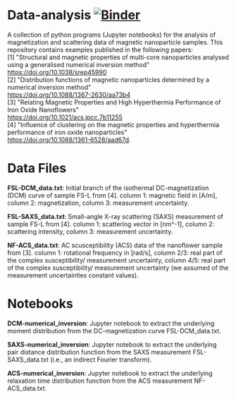 # Data-analysis [![Binder](https://mybinder.org/badge_logo.svg)](https://mybinder.org/v2/gh/PBenderLux/Data-analysis/master)
A collection of python programs (Jupyter notebooks) for the analysis of magnetization and scattering data of magnetic nanoparticle samples. 
This repository contains examples published in the following papers:  
[1] "Structural and magnetic properties of multi-core nanoparticles analysed using a generalised numerical inversion method"\
https://doi.org/10.1038/srep45990  
[2] "Distribution functions of magnetic nanoparticles determined by a numerical inversion method"\
https://doi.org/10.1088/1367-2630/aa73b4  
[3] "Relating Magnetic Properties and High Hyperthermia Performance of Iron Oxide Nanoflowers"\
https://doi.org/10.1021/acs.jpcc.7b11255  
[4] "Influence of clustering on the magnetic properties and hyperthermia performance of iron oxide nanoparticles"\
https://doi.org/10.1088/1361-6528/aad67d.
# Data Files
**FSL-DCM_data.txt**: Initial branch of the isothermal DC-magnetization (DCM) curve of sample FS-L from [4]. column 1: magnetic field in [A/m], column 2: magnetization, column 3: measurement uncertainty.

**FSL-SAXS_data.txt**: Small-angle X-ray scattering (SAXS) measurement of sample FS-L from [4]. column 1: scattering vector in [nm^-1], column 2: scattering intensity, column 3: measurement uncertainty.

**NF-ACS_data.txt**: AC scusceptibility (ACS) data of the nanoflower sample from [3]. column 1: rotational frequency in [rad/s], column 2/3: real part of the complex susceptibility/ measurement uncertainty, column 4/5: real part of the complex susceptibility/ measurement uncertainty (we assumed of the measurement uncertainties constant values).

# Notebooks
**DCM-numerical_inversion**: Jupyter notebook to extract the underlying moment distribution from the DC-magnetization curve FSL-DCM_data.txt.

**SAXS-numerical_inversion**: Jupyter notebook to extract the underlying pair distance distribution function from the SAXS measurement FSL-SAXS_data.txt (i.e., an indirect Fourier transform).

**ACS-numerical_inversion**: Jupyter notebook to extract the underlying relaxation time distribution function from the ACS measurement NF-ACS_data.txt.
